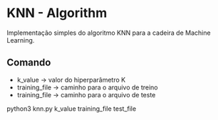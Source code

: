 <h1>KNN - Algorithm</h1>

<p>Implementação simples do algoritmo KNN para a cadeira de Machine Learning.</p>

<h2>Comando</h2>
<ul>
	<li>k_value -> valor do hiperparâmetro K</li>
	<li>training_file -> caminho para o arquivo de treino</li>
	<li>training_file -> caminho para o arquivo de teste</li>
</ul>
<p>python3 knn.py k_value training_file test_file</p>
